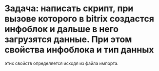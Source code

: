 # Задача: написать скрипт, при вызове которого в bitrix создастся инфоблок и дальше в него загрузятся данные. При этом свойства инфоблока и тип данных
этих свойств определяется исходя из файла импорта.

